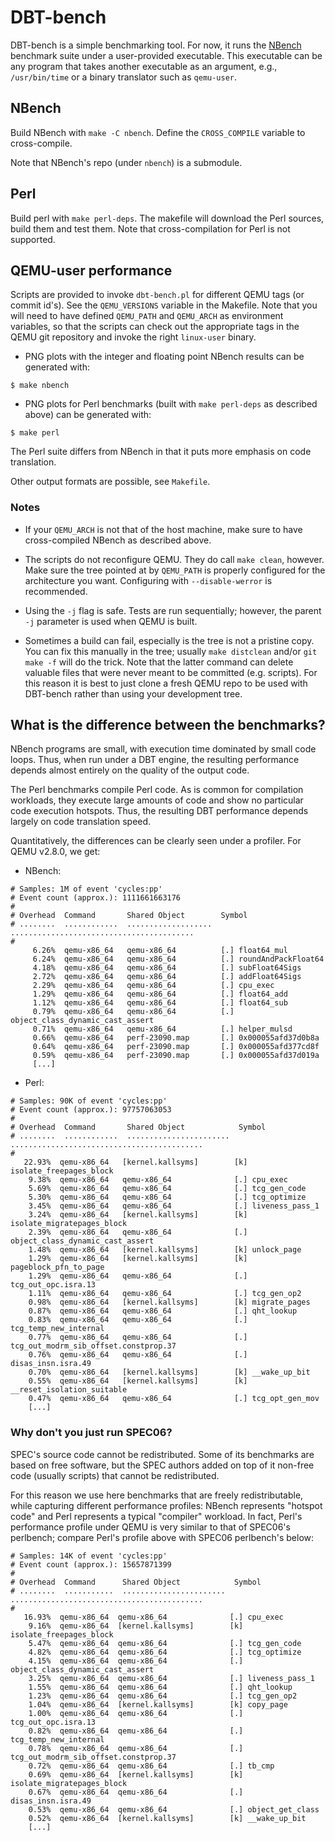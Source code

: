 # DBT-bench

DBT-bench is a simple benchmarking tool. For now, it runs the
[NBench](https://en.wikipedia.org/wiki/NBench) benchmark suite under a
user-provided executable. This executable can be any program that takes another
executable as an argument, e.g., `/usr/bin/time` or a binary translator such
as `qemu-user`.

## NBench

Build NBench with `make -C nbench`. Define the `CROSS_COMPILE` variable
to cross-compile.

Note that NBench's repo (under `nbench`) is a submodule.

## Perl

Build perl with `make perl-deps`. The makefile will download the Perl sources,
build them and test them. Note that cross-compilation for Perl is not
supported.

## QEMU-user performance

Scripts are provided to invoke `dbt-bench.pl` for different QEMU tags (or
commit id's). See the `QEMU_VERSIONS` variable in the Makefile. Note that
you will need to have defined `QEMU_PATH` and `QEMU_ARCH` as environment
variables, so that the scripts can check out the appropriate tags in the
QEMU git repository and invoke the right `linux-user` binary.

* PNG plots with the integer and floating point NBench results can be
generated with:
```
$ make nbench
```

* PNG plots for Perl benchmarks (built with `make perl-deps` as described
above) can be generated with:
```
$ make perl
```
The Perl suite differs from NBench in that it puts more emphasis on code
translation.

Other output formats are possible, see `Makefile`.

### Notes

* If your `QEMU_ARCH` is not that of the host machine, make sure to have
  cross-compiled NBench as described above.

* The scripts do not reconfigure QEMU. They do call `make clean`, however.
  Make sure the tree pointed at by `QEMU_PATH` is properly configured for the
  architecture you want. Configuring with `--disable-werror` is recommended.

* Using the `-j` flag is safe. Tests are run sequentially; however, the
  parent `-j` parameter is used when QEMU is built.

* Sometimes a build can fail, especially is the tree is not a pristine
  copy. You can fix this manually in the tree; usually `make distclean` and/or
  `git make -f` will do the trick. Note that the latter command can delete
  valuable files that were never meant to be committed (e.g. scripts). For
  this reason it is best to just clone a fresh QEMU repo to be used with
  DBT-bench rather than using your development tree.

## What is the difference between the benchmarks?

NBench programs are small, with execution time dominated by small code loops. Thus,
when run under a DBT engine, the resulting performance depends almost entirely
on the quality of the output code.

The Perl benchmarks compile Perl code. As is common for compilation workloads,
they execute large amounts of code and show no particular code execution
hotspots. Thus, the resulting DBT performance depends largely on code
translation speed.

Quantitatively, the differences can be clearly seen under a profiler. For QEMU
v2.8.0, we get:

* NBench:

```
# Samples: 1M of event 'cycles:pp'
# Event count (approx.): 1111661663176
#
# Overhead  Command       Shared Object        Symbol
# ........  ............  ...................  .........................................
#
     6.26%  qemu-x86_64   qemu-x86_64          [.] float64_mul
     6.24%  qemu-x86_64   qemu-x86_64          [.] roundAndPackFloat64
     4.18%  qemu-x86_64   qemu-x86_64          [.] subFloat64Sigs
     2.72%  qemu-x86_64   qemu-x86_64          [.] addFloat64Sigs
     2.29%  qemu-x86_64   qemu-x86_64          [.] cpu_exec
     1.29%  qemu-x86_64   qemu-x86_64          [.] float64_add
     1.12%  qemu-x86_64   qemu-x86_64          [.] float64_sub
     0.79%  qemu-x86_64   qemu-x86_64          [.] object_class_dynamic_cast_assert
     0.71%  qemu-x86_64   qemu-x86_64          [.] helper_mulsd
     0.66%  qemu-x86_64   perf-23090.map       [.] 0x000055afd37d0b8a
     0.64%  qemu-x86_64   perf-23090.map       [.] 0x000055afd377cd8f
     0.59%  qemu-x86_64   perf-23090.map       [.] 0x000055afd37d019a
     [...]
```

* Perl:

```
# Samples: 90K of event 'cycles:pp'
# Event count (approx.): 97757063053
#
# Overhead  Command       Shared Object            Symbol
# ........  ............  .......................  ...........................................
#
   22.93%  qemu-x86_64   [kernel.kallsyms]        [k] isolate_freepages_block
    9.38%  qemu-x86_64   qemu-x86_64              [.] cpu_exec
    5.69%  qemu-x86_64   qemu-x86_64              [.] tcg_gen_code
    5.30%  qemu-x86_64   qemu-x86_64              [.] tcg_optimize
    3.45%  qemu-x86_64   qemu-x86_64              [.] liveness_pass_1
    3.24%  qemu-x86_64   [kernel.kallsyms]        [k] isolate_migratepages_block
    2.39%  qemu-x86_64   qemu-x86_64              [.] object_class_dynamic_cast_assert
    1.48%  qemu-x86_64   [kernel.kallsyms]        [k] unlock_page
    1.29%  qemu-x86_64   [kernel.kallsyms]        [k] pageblock_pfn_to_page
    1.29%  qemu-x86_64   qemu-x86_64              [.] tcg_out_opc.isra.13
    1.11%  qemu-x86_64   qemu-x86_64              [.] tcg_gen_op2
    0.98%  qemu-x86_64   [kernel.kallsyms]        [k] migrate_pages
    0.87%  qemu-x86_64   qemu-x86_64              [.] qht_lookup
    0.83%  qemu-x86_64   qemu-x86_64              [.] tcg_temp_new_internal
    0.77%  qemu-x86_64   qemu-x86_64              [.] tcg_out_modrm_sib_offset.constprop.37
    0.76%  qemu-x86_64   qemu-x86_64              [.] disas_insn.isra.49
    0.70%  qemu-x86_64   [kernel.kallsyms]        [k] __wake_up_bit
    0.55%  qemu-x86_64   [kernel.kallsyms]        [k] __reset_isolation_suitable
    0.47%  qemu-x86_64   qemu-x86_64              [.] tcg_opt_gen_mov
    [...]
```

### Why don't you just run SPEC06?

SPEC's source code cannot be redistributed. Some of its benchmarks are based
on free software, but the SPEC authors added on top of it non-free code
(usually scripts) that cannot be redistributed.

For this reason we use here benchmarks that are freely redistributable,
while capturing different performance profiles: NBench represents "hotspot
code" and Perl represents a typical "compiler" workload. In fact, Perl's
performance profile under QEMU is very similar to that of SPEC06's perlbench;
compare Perl's profile above with SPEC06 perlbench's below:

```
# Samples: 14K of event 'cycles:pp'
# Event count (approx.): 15657871399
#
# Overhead  Command      Shared Object            Symbol
# ........  ...........  .......................  ...........................................
#
   16.93%  qemu-x86_64  qemu-x86_64              [.] cpu_exec
    9.16%  qemu-x86_64  [kernel.kallsyms]        [k] isolate_freepages_block
    5.47%  qemu-x86_64  qemu-x86_64              [.] tcg_gen_code
    4.82%  qemu-x86_64  qemu-x86_64              [.] tcg_optimize
    4.15%  qemu-x86_64  qemu-x86_64              [.] object_class_dynamic_cast_assert
    3.25%  qemu-x86_64  qemu-x86_64              [.] liveness_pass_1
    1.55%  qemu-x86_64  qemu-x86_64              [.] qht_lookup
    1.23%  qemu-x86_64  qemu-x86_64              [.] tcg_gen_op2
    1.04%  qemu-x86_64  [kernel.kallsyms]        [k] copy_page
    1.00%  qemu-x86_64  qemu-x86_64              [.] tcg_out_opc.isra.13
    0.82%  qemu-x86_64  qemu-x86_64              [.] tcg_temp_new_internal
    0.78%  qemu-x86_64  qemu-x86_64              [.] tcg_out_modrm_sib_offset.constprop.37
    0.72%  qemu-x86_64  qemu-x86_64              [.] tb_cmp
    0.69%  qemu-x86_64  [kernel.kallsyms]        [k] isolate_migratepages_block
    0.67%  qemu-x86_64  qemu-x86_64              [.] disas_insn.isra.49
    0.53%  qemu-x86_64  qemu-x86_64              [.] object_get_class
    0.52%  qemu-x86_64  [kernel.kallsyms]        [k] __wake_up_bit
    [...]
```
